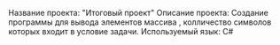 Название проекта: "Итоговый проект"
Описание проекта: Создание программы для вывода элементов массива , колличество символов которых входит в условие задачи.
Используемый язык: C#